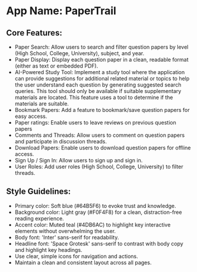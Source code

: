 # **App Name**: PaperTrail

## Core Features:

- Paper Search: Allow users to search and filter question papers by level (High School, College, University), subject, and year.
- Paper Display: Display each question paper in a clean, readable format (either as text or embedded PDF).
- AI-Powered Study Tool: Implement a study tool where the application can provide suggestions for additional related material or topics to help the user understand each question by generating suggested search queries. This tool should only be available if suitable supplementary materials are located. This feature uses a tool to determine if the materials are suitable.
- Bookmark Papers: Add a feature to bookmark/save question papers for easy access.
- Paper ratings: Enable users to leave reviews on previous question papers
- Comments and Threads: Allow users to comment on question papers and participate in discussion threads.
- Download Papers: Enable users to download question papers for offline access.
- Sign Up / Sign In: Allow users to sign up and sign in.
- User Roles: Add user roles (High School, College, University) to filter threads.

## Style Guidelines:

- Primary color: Soft blue (#64B5F6) to evoke trust and knowledge.
- Background color: Light gray (#F0F4F8) for a clean, distraction-free reading experience.
- Accent color: Muted teal (#4DB6AC) to highlight key interactive elements without overwhelming the user.
- Body font: 'Inter' sans-serif for readability.
- Headline font: 'Space Grotesk' sans-serif to contrast with body copy and highlight key headings.
- Use clear, simple icons for navigation and actions.
- Maintain a clean and consistent layout across all pages.